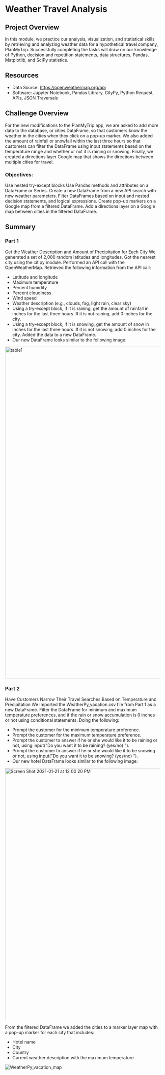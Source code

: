 # Weather Travel Analysis

## Project Overview

In this module, we practice our analysis, visualization, and statistical skills by retrieving and analyzing weather data for a hypothetical travel company, PlanMyTrip. Successfully completing the tasks will draw on our knowledge of Python, decision and repetition statements, data structures, Pandas, Matplotlib, and SciPy statistics.

## Resources
- Data Source: https://openweathermap.org/api
- Software: Jupyter Notebook, Pandas Library, CityPy, Python Request, APIs, JSON Traversals

## Challenge Overview
For the new modifications to the PlanMyTrip app, we are asked to add more data to the database, or cities DataFrame, so that customers know the weather in the cities when they click on a pop-up marker. We also added the amount of rainfall or snowfall within the last three hours so that customers can filter the DataFrame using input statements based on the temperature range and whether or not it is raining or snowing. Finally, we created a directions layer Google map that shows the directions between multiple cities for travel.

### Objectives:
Use nested try-except blocks
Use Pandas methods and attributes on a DataFrame or Series.
Create a new DataFrame from a new API search with new weather parameters.
Filter DataFrames based on input and nested decision statements, and logical expressions.
Create pop-up markers on a Google map from a filtered DataFrame.
Add a directions layer on a Google map between cities in the filtered DataFrame.

## Summary

### Part 1

Get the Weather Description and Amount of Precipitation for Each City
We generated a set of 2,000 random latitudes and longitudes.
Got the nearest city using the citipy module.
Performed an API call with the OpenWeatherMap.
Retrieved the following information from the API call:

- Latitude and longitude
- Maximum temperature
- Percent humidity
- Percent cloudiness
- Wind speed
- Weather description (e.g., clouds, fog, light rain, clear sky)
- Using a try-except block, if it is raining, get the amount of rainfall in inches for the last three hours. If it is not raining, add 0 inches for the city.
- Using a try-except block, if it is snowing, get the amount of snow in inches for the last three hours. If it is not snowing, add 0 inches for the city. Added the data to a new DataFrame.
- Our new DataFrame looks similar to the following image:

<img width="1077" alt="table1" src="https://user-images.githubusercontent.com/60243906/105417696-1353e800-5be0-11eb-95dc-3ccff26f1762.png">

### Part 2

Have Customers Narrow Their Travel Searches Based on Temperature and Precipitation
We imported the WeatherPy_vacation.csv file from Part 1 as a new DataFrame. Filter the DataFrame for minimum and maximum temperature preferences, and if the rain or snow accumulation is 0 inches or not using conditional statements. Doing the following:

- Prompt the customer for the minimum temperature preference.
- Prompt the customer for the maximum temperature preference.
- Prompt the customer to answer if he or she would like it to be raining or not, using input("Do you want it to be raining? (yes/no) ").
- Prompt the customer to answer if he or she would like it to be snowing or not, using input("Do you want it to be snowing? (yes/no) ").
- Our new hotel DataFrame looks similar to the following image:

<img width="819" alt="Screen Shot 2021-01-21 at 12 00 20 PM" src="https://user-images.githubusercontent.com/60243906/105417864-501fdf00-5be0-11eb-8e81-4a8f75cf39e4.png">

From the filtered DataFrame we added the cities to a marker layer map with a pop-up marker for each city that includes:

- Hotel name
- City
- Country
- Current weather description with the maximum temperature

![WeatherPy_vacation_map](https://user-images.githubusercontent.com/60243906/105417994-85c4c800-5be0-11eb-9cba-bce13b51ba81.png)
